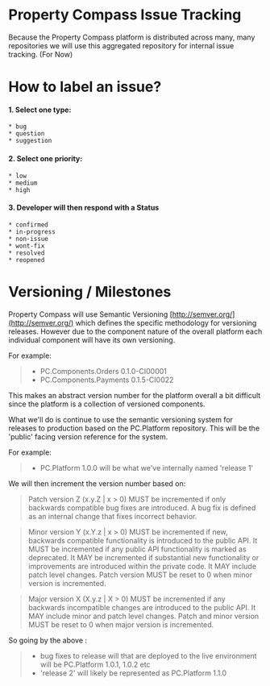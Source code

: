 Property Compass Issue Tracking
===

Because the Property Compass platform is distributed across many, many repositories we will use this aggregated repository for internal issue tracking. (For Now)


# How to label an issue?


#### 1. Select one type: 
	* bug
	* question
	* suggestion

#### 2. Select one priority:
	* low
	* medium
	* high

#### 3. Developer will then respond with a Status
	* confirmed
	* in-progress
	* non-issue
	* wont-fix
	* resolved
	* reopened

# Versioning / Milestones
Property Compass will use Semantic Versioning [http://semver.org/](http://semver.org/) which defines the specific methodology for versioning releases. However due to the component nature of the overall platform each individual component will have its own versioning.

For example:
> * PC.Components.Orders 0.1.0-CI00001
> * PC.Components.Payments 0.1.5-CI0022

This makes an abstract version number for the platform overall a bit difficult since the platform is a collection of versioned components. 

What we'll do is continue to use the semantic versioning system for releases to production based on the PC.Platform repository. This will be the 'public' facing version reference for the system.

For example:
> * PC.Platform 1.0.0 will be what we've internally named 'release 1'

We will then increment the version number based on:
> Patch version Z (x.y.Z | x > 0) MUST be incremented if only backwards compatible bug fixes are introduced. A bug fix is defined as an internal change that fixes incorrect behavior.

> Minor version Y (x.Y.z | x > 0) MUST be incremented if new, backwards compatible functionality is introduced to the public API. It MUST be incremented if any public API functionality is marked as deprecated. It MAY be incremented if substantial new functionality or improvements are introduced within the private code. It MAY include patch level changes. Patch version MUST be reset to 0 when minor version is incremented.

> Major version X (X.y.z | X > 0) MUST be incremented if any backwards incompatible changes are introduced to the public API. It MAY include minor and patch level changes. Patch and minor version MUST be reset to 0 when major version is incremented.

So going by the above :
> * bug fixes to release will that are deployed to the live environment will be PC.Platform 1.0.1, 1.0.2 etc
> * 'release 2' will likely be represented as PC.Platform 1.1.0
